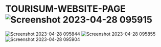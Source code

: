 # TOURISUM-WEBSITE-PAGE![Screenshot 2023-04-28 095915](https://user-images.githubusercontent.com/76583380/235054546-b6b7f553-55be-4b0d-b4c8-82518c3d12af.png)
![Screenshot 2023-04-28 095844](https://user-images.githubusercontent.com/76583380/235054551-a69890a3-6ceb-4a91-bf9c-d2cfba9ee913.png)
![Screenshot 2023-04-28 095855](https://user-images.githubusercontent.com/76583380/235054554-1d9d254f-53af-408e-855b-ad7716490661.png)
![Screenshot 2023-04-28 095904](https://user-images.githubusercontent.com/76583380/235054557-952d964f-c2be-416d-83a9-6320d1b82dcf.png)
